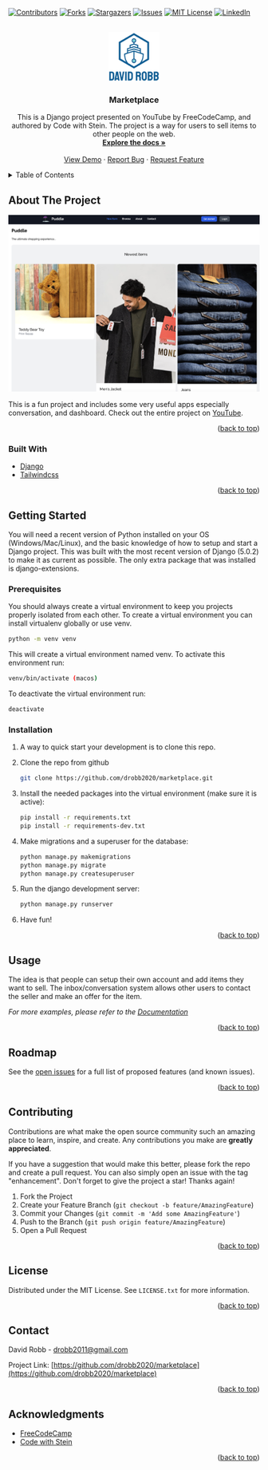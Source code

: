 <div id="top"></div>
<!--
*** Thanks for checking out the Best-README-Template. If you have a suggestion
*** that would make this better, please fork the repo and create a pull request
*** or simply open an issue with the tag "enhancement".
*** Don't forget to give the project a star!
*** Thanks again! Now go create something AMAZING! :D
-->

<!-- PROJECT SHIELDS -->
<!--
*** I'm using markdown "reference style" links for readability.
*** Reference links are enclosed in brackets [ ] instead of parentheses ( ).
*** See the bottom of this document for the declaration of the reference variables
*** for contributors-url, forks-url, etc. This is an optional, concise syntax you may use.
*** https://www.markdownguide.org/basic-syntax/#reference-style-links
-->
[![Contributors][contributors-shield]][contributors-url]
[![Forks][forks-shield]][forks-url]
[![Stargazers][stars-shield]][stars-url]
[![Issues][issues-shield]][issues-url]
[![MIT License][license-shield]][license-url]
[![LinkedIn][linkedin-shield]][linkedin-url]

<!-- PROJECT LOGO -->
<br />
<div align="center">
  <a href="https://github.com/drobb2020/marketplace">
    <img src="static/assets/logo.png" alt="Logo" height="100">
  </a>

<h3 align="center">Marketplace</h3>

  <p align="center">
    This is a Django project presented on YouTube by FreeCodeCamp, and authored by Code with Stein. The project is a way for users to sell items to other people on the web.
    <br />
    <a href="https://github.com/drobb2020/marketplace"><strong>Explore the docs »</strong></a>
    <br />
    <br />
    <a href="https://github.com/drobb2020/marketplace">View Demo</a>
    ·
    <a href="https://github.com/drobb2020/marketplace/issues">Report Bug</a>
    ·
    <a href="https://github.com/drobb2020/marketplace/issues">Request Feature</a>
  </p>
</div>

<!-- TABLE OF CONTENTS -->
<details>
  <summary>Table of Contents</summary>
  <ol>
    <li>
      <a href="#about-the-project">About The Project</a>
      <ul>
        <li><a href="#built-with">Built With</a></li>
      </ul>
    </li>
    <li>
      <a href="#getting-started">Getting Started</a>
      <ul>
        <li><a href="#prerequisites">Prerequisites</a></li>
        <li><a href="#installation">Installation</a></li>
      </ul>
    </li>
    <li><a href="#usage">Usage</a></li>
    <li><a href="#roadmap">Roadmap</a></li>
    <li><a href="#contributing">Contributing</a></li>
    <li><a href="#license">License</a></li>
    <li><a href="#contact">Contact</a></li>
    <li><a href="#acknowledgments">Acknowledgments</a></li>
  </ol>
</details>

<!-- ABOUT THE PROJECT -->
## About The Project

[![Product Name Screen Shot][product-screenshot]](https://example.com)

This is a fun project and includes some very useful apps especially conversation, and dashboard. Check out the entire project on [YouTube](https://www.youtube.com/watch?v=ZxMB6Njs3ck).

<p align="right">(<a href="#top">back to top</a>)</p>

### Built With

* [Django](https://www.djangoproject.com/)
* [Tailwindcss](https://tailwindcss.com/)

<p align="right">(<a href="#top">back to top</a>)</p>

<!-- GETTING STARTED -->
## Getting Started

You will need a recent version of Python installed on your OS (Windows/Mac/Linux), and the basic knowledge of how to setup and start a Django project. This was built with the most recent version of Django (5.0.2) to make it as current as possible. The only extra package that was installed is django-extensions.

### Prerequisites

You should always create a virtual environment to keep you projects properly isolated from each other. To create a virtual environment you can install virtualenv globally or use venv.

```sh
python -m venv venv
```

This will create a virtual environment named venv. To activate this environment run:

```sh
venv/bin/activate (macos)
```

To deactivate the virtual environment run:

```sh
deactivate
```

### Installation

1. A way to quick start your development is to clone this repo.
2. Clone the repo from github

   ```sh
   git clone https://github.com/drobb2020/marketplace.git
   ```

3. Install the needed packages into the virtual environment (make sure it is active):

   ```sh
   pip install -r requirements.txt
   pip install -r requirements-dev.txt
   ```

4. Make migrations and a superuser for the database:

    ```sh
    python manage.py makemigrations
    python manage.py migrate
    python manage.py createsuperuser
    ```

5. Run the django development server:

   ```sh
   python manage.py runserver
   ```

6. Have fun!

<p align="right">(<a href="#top">back to top</a>)</p>

<!-- USAGE EXAMPLES -->
## Usage

The idea is that people can setup their own account and add items they want to sell. The inbox/conversation system allows other users to contact the seller and make an offer for the item.

_For more examples, please refer to the [Documentation](https://example.com)_

<p align="right">(<a href="#top">back to top</a>)</p>

<!-- ROADMAP -->
## Roadmap

See the [open issues](https://github.com/drobb2020/marketplace/issues) for a full list of proposed features (and known issues).

<p align="right">(<a href="#top">back to top</a>)</p>

<!-- CONTRIBUTING -->
## Contributing

Contributions are what make the open source community such an amazing place to learn, inspire, and create. Any contributions you make are **greatly appreciated**.

If you have a suggestion that would make this better, please fork the repo and create a pull request. You can also simply open an issue with the tag "enhancement".
Don't forget to give the project a star! Thanks again!

1. Fork the Project
2. Create your Feature Branch (`git checkout -b feature/AmazingFeature`)
3. Commit your Changes (`git commit -m 'Add some AmazingFeature'`)
4. Push to the Branch (`git push origin feature/AmazingFeature`)
5. Open a Pull Request

<p align="right">(<a href="#top">back to top</a>)</p>

<!-- LICENSE -->
## License

Distributed under the MIT License. See `LICENSE.txt` for more information.

<p align="right">(<a href="#top">back to top</a>)</p>

<!-- CONTACT -->
## Contact

David Robb - drobb2011@gmail.com

Project Link: [https://github.com/drobb2020/marketplace](https://github.com/drobb2020/marketplace)

<p align="right">(<a href="#top">back to top</a>)</p>

<!-- ACKNOWLEDGMENTS -->
## Acknowledgments

* [FreeCodeCamp](https://www.youtube.com/@freecodecamp)
* [Code with Stein](https://www.youtube.com/@CodeWithStein)

<p align="right">(<a href="#top">back to top</a>)</p>

<!-- MARKDOWN LINKS & IMAGES -->
<!-- https://www.markdownguide.org/basic-syntax/#reference-style-links -->
[contributors-shield]: https://img.shields.io/github/contributors/drobb2020/marketplace.svg?style=for-the-badge
[contributors-url]: https://github.com/drobb2020/marketplace/graphs/contributors
[forks-shield]: https://img.shields.io/github/forks/drobb2020/marketplace.svg?style=for-the-badge
[forks-url]: https://github.com/drobb2020/marketplace/network/members
[stars-shield]: https://img.shields.io/github/stars/drobb2020/marketplace.svg?style=for-the-badge
[stars-url]: https://github.com/drobb2020/marketplace/stargazers
[issues-shield]: https://img.shields.io/github/issues/drobb2020/marketplace.svg?style=for-the-badge
[issues-url]: https://github.com/drobb2020/marketplace/issues
[license-shield]: https://img.shields.io/github/license/drobb2020/marketplace.svg?style=for-the-badge
[license-url]: https://github.com/drobb2020/marketplace/blob/master/LICENSE.txt
[linkedin-shield]: https://img.shields.io/badge/-LinkedIn-black.svg?style=for-the-badge&logo=linkedin&colorB=555
[linkedin-url]: https://linkedin.com/in/linkedin_username
[product-screenshot]: static/assets/screenshot.png
